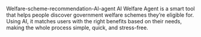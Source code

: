 Welfare-scheme-recommendation-AI-agent
AI Welfare Agent is a smart tool that helps people discover government welfare schemes they’re eligible for. Using AI, it matches users with the right benefits based on their needs, making the whole process simple, quick, and stress-free.
